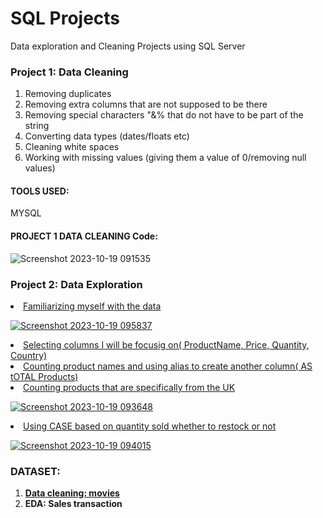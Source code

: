 # SQL Projects
Data exploration and Cleaning Projects using SQL Server

<h3>Project 1: Data Cleaning</h3>
<ol>
<li>Removing duplicates</li>
<li>Removing extra columns that are not supposed to be there</li>
<li>Removing special characters "&% that do not have to be part of the string</li>
<li>Converting data types (dates/floats etc)</li>
<li>Cleaning white spaces</li>
<li>Working with missing values (giving them a value of 0/removing null values)</li>
</ol>


<h4>TOOLS USED:</h4>
MYSQL

<H4>PROJECT 1 DATA CLEANING Code:</H4>

![Screenshot 2023-10-19 091535](https://github.com/DataFairy-FeliciaM/PortfolioProject/assets/119903285/ca5f93fe-5fba-40dd-85da-71f9b380374f)

<H3>Project 2: Data Exploration</H3>
<u>
  <li>Familiarizing myself with the data</li>
  
  

  ![Screenshot 2023-10-19 095837](https://github.com/DataFairy-FeliciaM/PortfolioProject/assets/119903285/fc794217-8ab6-49e2-9fb5-fa964112e816)

  
  <li>Selecting columns I will be focusig on( ProductName, Price, Quantity, Country)</li>
  <li>Counting product names and using alias to create another column( AS tOTAL Products)</li>
  <li>Counting products that are specifically from the UK</li>
  
  

  ![Screenshot 2023-10-19 093648](https://github.com/DataFairy-FeliciaM/PortfolioProject/assets/119903285/74c64f92-bf78-43aa-ab0f-2c4e8cc3f513)

  <li>Using CASE based on quantity sold whether to restock or not</li>

  ![Screenshot 2023-10-19 094015](https://github.com/DataFairy-FeliciaM/PortfolioProject/assets/119903285/1cf87bd1-fd32-4bf9-a63f-958a699c9217)
  
</u>

<h3>DATASET:</h3>
<ol>
<li><a href="https://www.kaggle.com/datasets/rounakbanik/the-movies-dataset"><b>Data cleaning: movies</b></a></li>
<li><b>EDA: Sales transaction</b></li>
</ol>
